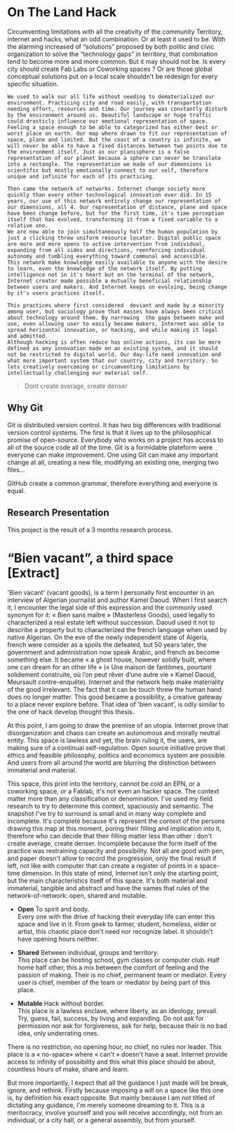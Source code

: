 # On The Land Hack
Circumventing limitations with all the creativity of the community
Territory, internet and hacks, what an odd combination. Or at least it used to be. With the alarming increased of “solutions” proposed by both politic and civic organization to solve the “technology gaps” in territory, that combination tend to become more and more common. But it may should not be. Is every city should create Fab Labs or Coworking spaces ? Or are those  global conceptual solutions put on a local scale shouldn't be redesign for every specific situation.

	We used to walk our all life without needing to dematerialized our environment. Practicing city and road easily, with transportation needing effort, resources and time. Our journey was constantly disturb by the environment around us. Beautiful landscape or huge traffic could drasticly influence our emotional representation of space. Feeling a space enough to be able to categorized has either best or worst place on earth. Our map where drawn to fit our representation of space, plane and limited. But the coast of a country is infinite, we will never be able to have a fixed distances between two points due to the environment itself. Just as our planisphere is a false representation of our planet because a sphere can never be translate into a rectangle. The representation we made of our dimensions is scientific but mostly emotionally connect to our self, therefore unique and infinite for each of its practicing.

	Then came the network of networks. Internet change society more quickly than every other technological innovation ever did. In 15 years, our use of this network entirely change our representation of our dimensions, all 4. Our representation of distance, plane and space have been change before, but for the first time, it's time perception itself that has evolved, transforming it from a fixed variable to a relative one. 
	We are now able to join simultaneously half the human population by just a clicking threw uniform resource locator. Digital public space are more and more opens to active intervention from individual, expanding from all sides and directions, reenforcing individual autonomy and tumbling everything toward communal and accessible.
	This network make knowledge easily available to anyone with the desire to learn, even the knowledge of the network itself. By putting intelligence not in it's heart but on the terminal of the network, Internet creator made possible a mutually beneficial relationship between users and makers. And Internet keeps on evolving, being change by it's users practices itself.

	This practices where first considered  deviant and made by a minority among user, but sociology prove that masses have always been critical about technology around them. By narrowing  the gaps between make and use, even allowing user to easily became makers, Internet was able to spread horizontal innovation, or hacking, and while making it legal and admitted.
	Although hacking is often reduce has online actions, its can be more defined as any innovation made on an existing system, and it should not be restricted to digital world. Our day-life need innovation and what more important system that our country, city and territory. So lets creatively overcoming or circumventing limitations by intellectually challenging our material self.
	
> Dont create average, create denser

## Why Git
Git is distributed version control. It has two big differences with traditional version control systems. The first is that it lives up to the philosophical promise of open-source. Everybody who works on a project has access to all of the source code all of the time.
Git is a formidable plateform were everyone can make improvement. One using Git can make any important change at all, creating a new file, modifying an existing one, merging two files... 

GitHub create a common grammar, therefore everything and everyone is equal. 

## Research Presentation
This project is the result of a 3 months research process. 

# “Bien vacant”, a third space [Extract]

'Bien vacant' (vacant goods), is a term I personally first encounter in an interview of Algerian journalist and author Kamel Daoud. When I first search it, I encounter the legal side of this expression and the commonly used synonym for it: « Bien sans maître » (Masterless Goods), used legally to characterized a real estate left without succession. Daoud used it not to describe a property but to characterized the french language when used by native Algerian. On the eve of the newly independent state of Algeria, french were consider as a spoils the defeated, but 50 years later, the government and administration now speak Arabic, and french as become something else. It became « a ghost house, however solidly built, where one can dream for an other life » (« Une maison de fantômes, pourtant solidement construite, où l’on peut rêver d’une autre vie » Kamel Daoud, Meursault contre-enquête). Internet and the network help make materiality of the good irrelevant. The fact that it can be touch threw the human hand does no longer matter. This good became a possibility, a creative gateway to a place never explore before. That idea of 'bien vacant', is odly similar to the one of hack develop thought this thesis. 

At this point, I am going to draw the premise of an utopia. Internet prove that disorganization and chaos can create an autonomous and morally neutral entity. This space is lawless and yet, the brain ruling it, the users, are making sure of a continual self-regulation. Open source initiative prove that ethics and feasible philosophy, politics and economics system are possible. And users from all around the world are blurring the distinction between immaterial and material.

This space, this print into the territory, cannot be cold an EPN, or a coworking space, or a Fablab, it's not even an hacker space. The context matter more than any classification or denomination.  I've used my field research to try to determine this context, spaciously and semantic. The snapshot I've try to surround is small and in many way complete and incomplete. It's complete because it's represent the context of the persons drawing this map at this moment, poring their filling and implication into it, therefore who can decide that their filling matter less than other : don't create average, create denser. Incomplete because the form itself of the practice was restraining capacity and possibility. Not all are good with pen, and paper doesn't allow to record the progression, only the final result if left, not like with computer that can create a register of points in a space-time dimension. In this state of mind, Internet isn't only the starting point, but the main characteristics itself of this space. It's both material and immaterial, tangible and abstract and have the sames that rules of the network-of-network: open, shared and mutable.

* <b>Open</b> To spirit and body. <br>
Every one with the drive of hacking their everyday life can enter this space and live in it. From geek to farmer, student, homeless, elder or artist, this chaotic place don't need nor recognize label. It shouldn't have opening hours neither.

* <b>Shared</b> Between individual, groups and territory. <br>
This place can be hosting school, gym classes or computer club. Half home half other, this a mix between the comfort of feeling and the passion of making. Their is no chief, permanent team or mediator. Every user is chief, member of the team or mediator by being part of this place.

* <b>Mutable</b> Hack without border. <br>
This place is a lawless enclave, where liberty, as an ideology, prevail. Try, guess, fail, success, by living and expanding. Do not ask for permission nor ask for forgiveness, ask for help, because their is no bad idea, only underrating ones. 

There is no restriction, no opening hour, no chief, no rules nor leader. This place is a « no-space» where « can't » doesn't have a seat. Internet provide access to infinity of possibility and this what this place should be about, countless hours of make, share and learn.

But more importantly, I expect that all the guidance I just made will be break, ignore, and rethink. Firstly because imposing a will on a space like this one is, by definition his exact opposite. But mainly because I am not titled of dictating any guidance, I'm merely someone dreaming to it. This is a meritocracy, involve yourself and you will receive accordingly, not from an individual, or a city hall, or a general assembly, but from yourself.

